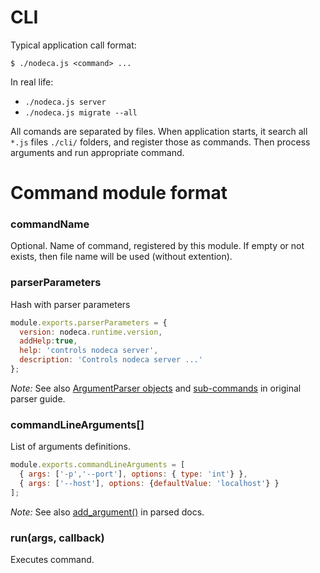 CLI
===

Typical application call format:

`$ ./nodeca.js <command> ...`

In real life:

* `./nodeca.js server`
* `./nodeca.js migrate --all`

All comands are separated by files. When application starts, it search all
`*.js` files `./cli/` folders, and register those as commands. Then process
arguments and run appropriate command.


Command module format
=====================

### commandName

Optional. Name of command, registered by this module. If empty or not exists,
then file name will be used (without extention).


### parserParameters

Hash with parser parameters

```javascript
module.exports.parserParameters = {
  version: nodeca.runtime.version,
  addHelp:true,
  help: 'controls nodeca server',
  description: 'Controls nodeca server ...'
};
```

*Note:* See also [ArgumentParser objects](http://docs.python.org/dev/library/argparse.html#argumentparser-objects)
and [sub-commands](http://docs.python.org/dev/library/argparse.html#sub-commands)
in original parser guide.


### commandLineArguments[]

List of arguments definitions.

```javascript
module.exports.commandLineArguments = [
  { args: ['-p','--port'], options: { type: 'int'} },
  { args: ['--host'], options: {defaultValue: 'localhost'} }
];

```

*Note:* See also  [add_argument()](http://docs.python.org/dev/library/argparse.html#the-add-argument-method)
in parsed docs.


### run(args, callback)

Executes command.
